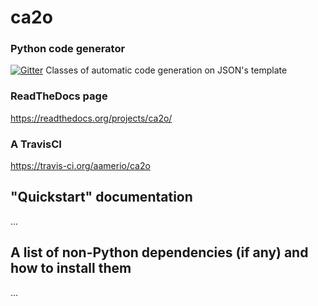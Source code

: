 ca2o
=============
### Python code generator

[![Gitter](https://badges.gitter.im/Join%20Chat.svg)](https://gitter.im/aamerio/ca2o?utm_source=badge&utm_medium=badge&utm_campaign=pr-badge&utm_content=badge)
Classes of automatic code generation on JSON's template

### ReadTheDocs page 
https://readthedocs.org/projects/ca2o/
### A TravisCI 
https://travis-ci.org/aamerio/ca2o 

"Quickstart" documentation 
-------------
...

A list of non-Python dependencies (if any) and how to install them
-------------
...
